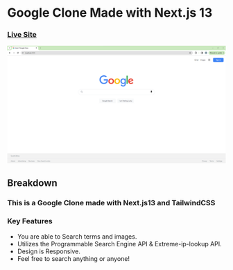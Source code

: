 # Google Clone Made with Next.js 13
### [Live Site](https://liamt-google-clone.vercel.app)

![Google Clone Page](src/preview/preview.png)

## Breakdown
### This is a Google Clone made with Next.js13 and TailwindCSS

### Key Features
- You are able to Search terms and images.
- Utilizes the Programmable Search Engine API & Extreme-ip-lookup API. 
- Design is Responsive.
- Feel free to search anything or anyone!


